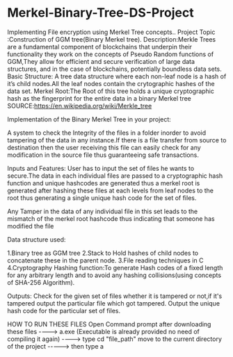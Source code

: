 # Merkel-Binary-Tree-DS-Project
Implementing File encryption using Merkel Tree concepts..
Project Topic :Construction of GGM tree(Binary Merkel tree).
Description:Merkle Trees are a fundamental component of blockchains that underpin their functionality they work on the concepts of Pseudo Random functions of GGM,They allow for efficient and secure verification of large data structures, and in the case of  blockchains, potentially boundless data sets.
Basic Structure: A tree data structure where each non-leaf node is a hash of it’s child nodes.All the leaf nodes contain the crytographic hashes of the data set.
Merkel Root:The Root of this tree holds a unique cryptographic hash as the fingerprint for the entire data in a binary Merkel tree
 SOURCE:https://en.wikipedia.org/wiki/Merkle_tree

Implementation of the Binary Merkel Tree in your project:

A system to check the Integrity of the files in a folder inorder to avoid tampering of the data in any instance.If there is a file transfer from source to destination then the user
receiving this file can easily check for any modification in the source file thus guaranteeing safe transactions.


Inputs and Features:
User has to input the set of files he wants to secure.The data in each individual files are passed to a cryptographic hash function and unique hashcodes are generated thus
a merkel root is generated after hashing these files at each levels from leaf nodes to the root thus generating a single unique hash code for the set of files.

Any Tamper in the data of any individual file in this set leads to the mismatch of the merkel root hashcode thus indicating that someone has modified the file



Data structure used:

1.Binary tree as GGM tree
2.Stack to Hold hashes of child nodes to concatenate these in the parent node.
3.File reading techniques in C
4.Cryptography Hashing function:To generate Hash codes of a fixed length for any arbitrary length and to avoid any hashing collisions(using concepts of SHA-256 Algorithm).


Outputs:
Check for the given set of files whether it is tampered or not,if it's tampered output the particular file which got tampered.
Output the unique hash code for the particular set of files.


HOW TO RUN THESE FILES
Open Command prompt after downloading these files 
----> a.exe (Executable is already provided no need of compiling it again)
----> type cd "file_path" move to the current directory of the project
-----> then type a
